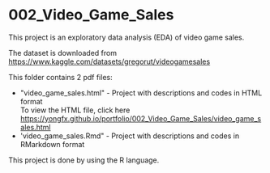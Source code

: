 # 002_Video_Game_Sales

This project is an exploratory data analysis (EDA) of video game sales.

The dataset is downloaded from <https://www.kaggle.com/datasets/gregorut/videogamesales>

This folder contains 2 pdf files:

- "video_game_sales.html" - Project with descriptions and codes in HTML format\
To view the HTML file, click here <https://yongfx.github.io/portfolio/002_Video_Game_Sales/video_game_sales.html>
- 'video_game_sales.Rmd" - Project with descriptions and codes in RMarkdown format

This project is done by using the R language.
